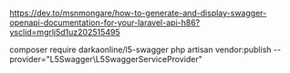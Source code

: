 

https://dev.to/msnmongare/how-to-generate-and-display-swagger-openapi-documentation-for-your-laravel-api-h86?ysclid=mgrlj5d1uz202515495

composer require darkaonline/l5-swagger
php artisan vendor:publish --provider="L5Swagger\L5SwaggerServiceProvider"

